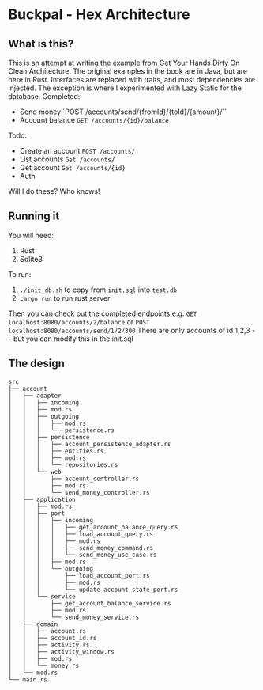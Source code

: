# Buckpal - Hex Architecture



## What is this? 

This is an attempt at writing the example from Get Your Hands Dirty On Clean Architecture. The original examples in the book are in Java, but are here in Rust.
Interfaces are replaced with traits, and most dependencies are injected. The exception is where I experimented with Lazy Static for the database.
Completed:
- Send money `POST /accounts/send/{fromId}/{toId}/{amount}/``
- Account balance `GET /accounts/{id}/balance`

Todo: 
- Create an account `POST /accounts/`
- List accounts `Get /accounts/`
- Get account `Get /accounts/{id}`
- Auth

Will I do these? Who knows!

## Running it

You will need:
1. Rust
2. Sqlite3

To run: 
1. `./init_db.sh` to copy from `init.sql` into `test.db`
2. `cargo run` to run rust server

Then you can check out the completed endpoints:e.g. `GET localhost:8080/accounts/2/balance` or `POST localhost:8080/accounts/send/1/2/300`
There are only accounts of id 1,2,3 -- but you can modify this in the init.sql


## The design

```
src
├── account
│   ├── adapter
│   │   ├── incoming
│   │   ├── mod.rs
│   │   ├── outgoing
│   │   │   ├── mod.rs
│   │   │   └── persistence.rs
│   │   ├── persistence
│   │   │   ├── account_persistence_adapter.rs
│   │   │   ├── entities.rs
│   │   │   ├── mod.rs
│   │   │   └── repositories.rs
│   │   └── web
│   │       ├── account_controller.rs
│   │       ├── mod.rs
│   │       └── send_money_controller.rs
│   ├── application
│   │   ├── mod.rs
│   │   ├── port
│   │   │   ├── incoming
│   │   │   │   ├── get_account_balance_query.rs
│   │   │   │   ├── load_account_query.rs
│   │   │   │   ├── mod.rs
│   │   │   │   ├── send_money_command.rs
│   │   │   │   └── send_money_use_case.rs
│   │   │   ├── mod.rs
│   │   │   └── outgoing
│   │   │       ├── load_account_port.rs
│   │   │       ├── mod.rs
│   │   │       └── update_account_state_port.rs
│   │   └── service
│   │       ├── get_account_balance_service.rs
│   │       ├── mod.rs
│   │       └── send_money_service.rs
│   ├── domain
│   │   ├── account.rs
│   │   ├── account_id.rs
│   │   ├── activity.rs
│   │   ├── activity_window.rs
│   │   ├── mod.rs
│   │   └── money.rs
│   └── mod.rs
└── main.rs
```
